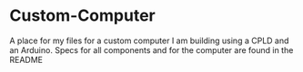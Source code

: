 # Custom-Computer
A place for my files for a custom computer I am building using a CPLD and an Arduino. Specs for all components and for the computer are found in the README
